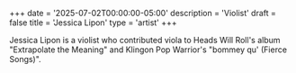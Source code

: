 +++
date = '2025-07-02T00:00:00-05:00'
description = 'Violist'
draft = false
title = 'Jessica Lipon'
type = 'artist'
+++

Jessica Lipon is a violist who contributed viola to Heads Will Roll's album "Extrapolate the Meaning" and Klingon Pop Warrior's "bommey qu' (Fierce Songs)".
